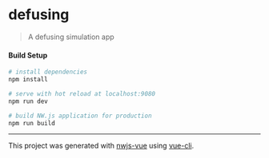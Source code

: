 # defusing

> A defusing simulation app

#### Build Setup

``` bash
# install dependencies
npm install

# serve with hot reload at localhost:9080
npm run dev

# build NW.js application for production
npm run build
```

---

This project was generated with [nwjs-vue](https://github.com/elegantweb/nwjs-vue) using [vue-cli](https://github.com/vuejs/vue-cli).
